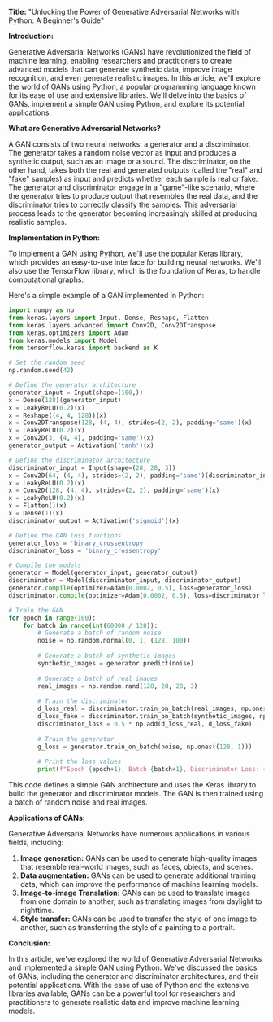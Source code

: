 **Title:** "Unlocking the Power of Generative Adversarial Networks with Python: A Beginner's Guide"

**Introduction:**

Generative Adversarial Networks (GANs) have revolutionized the field of machine learning, enabling researchers and practitioners to create advanced models that can generate synthetic data, improve image recognition, and even generate realistic images. In this article, we'll explore the world of GANs using Python, a popular programming language known for its ease of use and extensive libraries. We'll delve into the basics of GANs, implement a simple GAN using Python, and explore its potential applications.

**What are Generative Adversarial Networks?**

A GAN consists of two neural networks: a generator and a discriminator. The generator takes a random noise vector as input and produces a synthetic output, such as an image or a sound. The discriminator, on the other hand, takes both the real and generated outputs (called the "real" and "fake" samples) as input and predicts whether each sample is real or fake. The generator and discriminator engage in a "game"-like scenario, where the generator tries to produce output that resembles the real data, and the discriminator tries to correctly classify the samples. This adversarial process leads to the generator becoming increasingly skilled at producing realistic samples.

**Implementation in Python:**

To implement a GAN using Python, we'll use the popular Keras library, which provides an easy-to-use interface for building neural networks. We'll also use the TensorFlow library, which is the foundation of Keras, to handle computational graphs.

Here's a simple example of a GAN implemented in Python:
```python
import numpy as np
from keras.layers import Input, Dense, Reshape, Flatten
from keras.layers.advanced import Conv2D, Conv2DTranspose
from keras.optimizers import Adam
from keras.models import Model
from tensorflow.keras import backend as K

# Set the random seed
np.random.seed(42)

# Define the generator architecture
generator_input = Input(shape=(100,))
x = Dense(128)(generator_input)
x = LeakyReLU(0.2)(x)
x = Reshape((4, 4, 128))(x)
x = Conv2DTranspose(128, (4, 4), strides=(2, 2), padding='same')(x)
x = LeakyReLU(0.2)(x)
x = Conv2D(3, (4, 4), padding='same')(x)
generator_output = Activation('tanh')(x)

# Define the discriminator architecture
discriminator_input = Input(shape=(28, 28, 3))
x = Conv2D(64, (4, 4), strides=(2, 2), padding='same')(discriminator_input)
x = LeakyReLU(0.2)(x)
x = Conv2D(128, (4, 4), strides=(2, 2), padding='same')(x)
x = LeakyReLU(0.2)(x)
x = Flatten()(x)
x = Dense(1)(x)
discriminator_output = Activation('sigmoid')(x)

# Define the GAN loss functions
generator_loss = 'binary_crossentropy'
discriminator_loss = 'binary_crossentropy'

# Compile the models
generator = Model(generator_input, generator_output)
discriminator = Model(discriminator_input, discriminator_output)
generator.compile(optimizer=Adam(0.0002, 0.5), loss=generator_loss)
discriminator.compile(optimizer=Adam(0.0002, 0.5), loss=discriminator_loss)

# Train the GAN
for epoch in range(100):
    for batch in range(int(60000 / 128)):
        # Generate a batch of random noise
        noise = np.random.normal(0, 1, (128, 100))
        
        # Generate a batch of synthetic images
        synthetic_images = generator.predict(noise)
        
        # Generate a batch of real images
        real_images = np.random.rand(128, 28, 28, 3)
        
        # Train the discriminator
        d_loss_real = discriminator.train_on_batch(real_images, np.ones((128, 1)))
        d_loss_fake = discriminator.train_on_batch(synthetic_images, np.zeros((128, 1)))
        discriminator_loss = 0.5 * np.add(d_loss_real, d_loss_fake)
        
        # Train the generator
        g_loss = generator.train_on_batch(noise, np.ones((128, 1)))
        
        # Print the loss values
        print(f"Epoch {epoch+1}, Batch {batch+1}, Discriminator Loss: {discriminator_loss[0]}, Generator Loss: {g_loss}")
```
This code defines a simple GAN architecture and uses the Keras library to build the generator and discriminator models. The GAN is then trained using a batch of random noise and real images.

**Applications of GANs:**

Generative Adversarial Networks have numerous applications in various fields, including:

1. **Image generation:** GANs can be used to generate high-quality images that resemble real-world images, such as faces, objects, and scenes.
2. **Data augmentation:** GANs can be used to generate additional training data, which can improve the performance of machine learning models.
3. **Image-to-image Translation:** GANs can be used to translate images from one domain to another, such as translating images from daylight to nighttime.
4. **Style transfer:** GANs can be used to transfer the style of one image to another, such as transferring the style of a painting to a portrait.

**Conclusion:**

In this article, we've explored the world of Generative Adversarial Networks and implemented a simple GAN using Python. We've discussed the basics of GANs, including the generator and discriminator architectures, and their potential applications. With the ease of use of Python and the extensive libraries available, GANs can be a powerful tool for researchers and practitioners to generate realistic data and improve machine learning models.